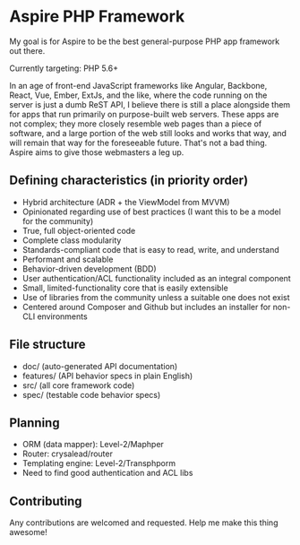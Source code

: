 # Aspire PHP Framework

My goal is for Aspire to be the best general-purpose PHP app framework out there.

Currently targeting: PHP 5.6+

In an age of front-end JavaScript frameworks like Angular, Backbone, React, Vue,
Ember, ExtJs, and the like, where the code running on the server is just a dumb ReST API,
I believe there is still a place alongside them for apps that run primarily on
purpose-built web servers. These apps are not complex; they more closely resemble
web pages than a piece of software, and a large portion of the web still looks
and works that way, and will remain that way for the foreseeable future. That's
not a bad thing. Aspire aims to give those webmasters a leg up.

## Defining characteristics (in priority order)
 - Hybrid architecture (ADR + the ViewModel from MVVM)
 - Opinionated regarding use of best practices (I want this to be a model for the community)
 - True, full object-oriented code
 - Complete class modularity
 - Standards-compliant code that is easy to read, write, and understand
 - Performant and scalable
 - Behavior-driven development (BDD)
 - User authentication/ACL functionality included as an integral component
 - Small, limited-functionality core that is easily extensible
 - Use of libraries from the community unless a suitable one does not exist
 - Centered around Composer and Github but includes an installer for non-CLI environments

## File structure

- doc/      (auto-generated API documentation)
- features/ (API behavior specs in plain English)
- src/      (all core framework code)
- spec/     (testable code behavior specs)

## Planning

- ORM (data mapper): Level-2/Maphper
- Router: crysalead/router
- Templating engine: Level-2/Transphporm
- Need to find good authentication and ACL libs

## Contributing

Any contributions are welcomed and requested. Help me make this thing awesome!